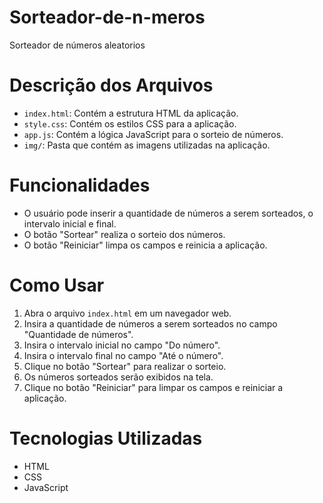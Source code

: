 # Sorteador-de-n-meros
Sorteador de números aleatorios

# Descrição dos Arquivos

- `index.html`: Contém a estrutura HTML da aplicação.
- `style.css`: Contém os estilos CSS para a aplicação.
- `app.js`: Contém a lógica JavaScript para o sorteio de números.
- `img/`: Pasta que contém as imagens utilizadas na aplicação.

# Funcionalidades

- O usuário pode inserir a quantidade de números a serem sorteados, o intervalo inicial e final.
- O botão "Sortear" realiza o sorteio dos números.
- O botão "Reiniciar" limpa os campos e reinicia a aplicação.

# Como Usar

1. Abra o arquivo `index.html` em um navegador web.
2. Insira a quantidade de números a serem sorteados no campo "Quantidade de números".
3. Insira o intervalo inicial no campo "Do número".
4. Insira o intervalo final no campo "Até o número".
5. Clique no botão "Sortear" para realizar o sorteio.
6. Os números sorteados serão exibidos na tela.
7. Clique no botão "Reiniciar" para limpar os campos e reiniciar a aplicação.

# Tecnologias Utilizadas

- HTML
- CSS
- JavaScript

